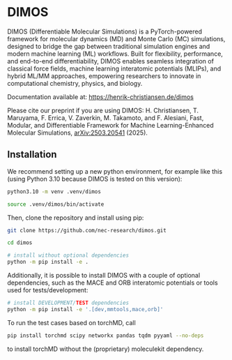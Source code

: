 # DIMOS

DIMOS (Differentiable Molecular Simulations) is a PyTorch-powered framework for molecular dynamics (MD) and Monte Carlo (MC) simulations, designed to bridge the gap between traditional simulation engines and modern machine learning (ML) workflows. Built for flexibility, performance, and end-to-end differentiability, DIMOS enables seamless integration of classical force fields, machine learning interatomic potentials (MLIPs), and hybrid ML/MM approaches, empowering researchers to innovate in computational chemistry, physics, and biology.

Documentation available at: https://henrik-christiansen.de/dimos

Please cite our preprint if you are using DIMOS: 
H. Christiansen, T. Maruyama, F. Errica, V. Zaverkin, M. Takamoto, and F. Alesiani, Fast, Modular, and Differentiable Framework for Machine Learning-Enhanced Molecular Simulations, [arXiv:2503.20541](https://arxiv.org/pdf/2503.20541) (2025). 

## Installation

We recommend setting up a new python environment, for example like this (using Python 3.10 because DIMOS is tested on this version):

```bash
python3.10 -m venv .venv/dimos

source .venv/dimos/bin/activate
```

Then, clone the repository and install using pip:

```bash
git clone https://github.com/nec-research/dimos.git

cd dimos

# install without optional dependencies
python -m pip install -e .
```

Additionally, it is possible to install DIMOS with a couple of optional dependencies, such as the MACE and ORB interatomic potentials or tools used for tests/development:

```bash
# install DEVELOPMENT/TEST dependencies
python -m pip install -e '.[dev,mmtools,mace,orb]'
```

To run the test cases based on torchMD, call
```bash
pip install torchmd scipy networkx pandas tqdm pyyaml --no-deps 
```
to install torchMD without the (proprietary) moleculekit dependency.
